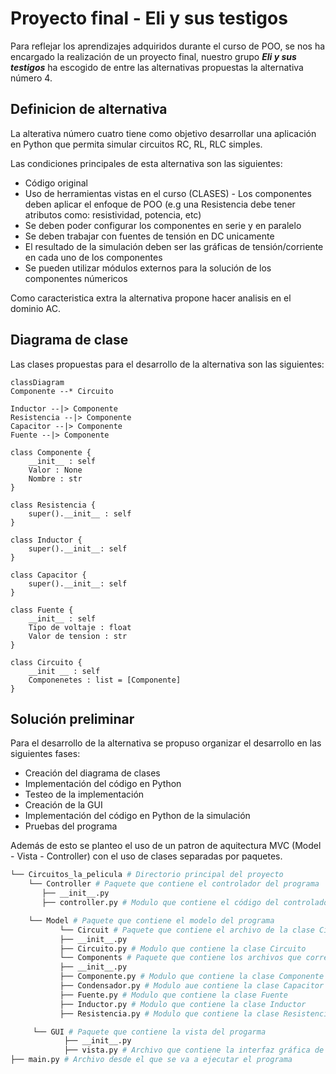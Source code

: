 # Proyecto final - Eli y sus testigos
Para reflejar los aprendizajes adquiridos durante el curso de POO, se nos ha encargado la realización de un proyecto final, nuestro grupo **_Eli y sus testigos_** ha escogido de entre las alternativas propuestas la alternativa número 4.

## Definicion de alternativa
La alterativa número cuatro tiene como objetivo desarrollar una aplicación en Python que permita simular circuitos RC, RL, RLC simples.

Las condiciones principales de esta alternativa son las siguientes:
 + Código original
 + Uso de herramientas vistas en el curso (CLASES) - Los componentes deben aplicar el enfoque de POO (e.g una Resistencia debe tener atributos como: resistividad, potencia, etc)
 + Se deben poder configurar los componentes en serie y en paralelo
 + Se deben trabajar con fuentes de tensión en DC unicamente
 + El resultado de la simulación deben ser las gráficas de tensión/corriente en cada uno de los componentes 
 + Se pueden utilizar módulos externos para la solución de los componentes númericos

Como caracteristica extra la alternativa propone hacer analisis en el dominio AC.

## Diagrama de clase
Las clases propuestas para el desarrollo de la alternativa son las siguientes:
```mermaid
classDiagram
Componente --* Circuito

Inductor --|> Componente
Resistencia --|> Componente
Capacitor --|> Componente
Fuente --|> Componente

class Componente {
    __init__ : self
    Valor : None
    Nombre : str
}

class Resistencia {
    super().__init__ : self
}

class Inductor {
    super().__init__: self
}

class Capacitor {
    super().__init__: self
}

class Fuente {
    __init__ : self
    Tipo de voltaje : float
    Valor de tension : str
}

class Circuito {
    __init __ : self
    Componenetes : list = [Componente]
}
```
## Solución preliminar
Para el desarrollo de la alternativa se propuso organizar el desarrollo en las siguientes fases:

+ Creación del diagrama de clases
+ Implementación del código en Python
+ Testeo de la implementación
+ Creación de la GUI
+ Implementación del código en Python de la simulación
+ Pruebas del programa

Además de esto se planteo el uso de un patron de aquitectura MVC (Model - Vista - Controller) con el uso de clases separadas por paquetes.

```bash
└── Circuitos_la_pelicula # Directorio principal del proyecto
    └── Controller # Paquete que contiene el controlador del programa
       ├── __init__.py
       ├── controller.py # Modulo que contiene el código del controlador

    └── Model # Paquete que contiene el modelo del programa
           └── Circuit # Paquete que contiene el archivo de la clase Circuito
           ├── __init__.py
           ├── Circuito.py # Modulo que contiene la clase Circuito
           └── Components # Paquete que contiene los archivos que corresponden a los componenetes del circuito
           ├── __init__.py 
           ├── Componente.py # Modulo que contiene la clase Componente
           ├── Condensador.py # Modulo aue contiene la clase Capacitor
           ├── Fuente.py # Modulo que contiene la clase Fuente
           ├── Inductor.py # Modulo que contiene la clase Inductor
           ├── Resistencia.py # Modulo que contiene la clase Resistencia

     └── GUI # Paquete que contiene la vista del progarma
            ├── __init__.py
            ├── vista.py # Archivo que contiene la interfaz gráfica de usuario
├── main.py # Archivo desde el que se va a ejecutar el programa
```

